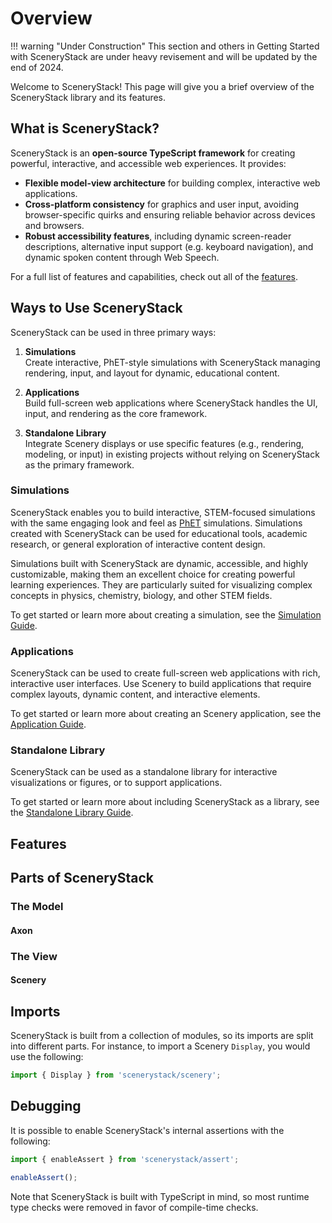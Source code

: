 # Overview

!!! warning "Under Construction"
    This section and others in Getting Started with SceneryStack are under heavy revisement
    and will be updated by the end of 2024.

Welcome to SceneryStack! This page will give you a brief overview of the SceneryStack library and its features.

## What is SceneryStack?

SceneryStack is an **open-source TypeScript framework** for creating powerful, interactive, and accessible web
experiences. It provides:

- **Flexible model-view architecture** for building complex, interactive web applications.
- **Cross-platform consistency** for graphics and user input, avoiding browser-specific quirks and ensuring reliable
  behavior across devices and browsers.
- **Robust accessibility features**, including dynamic screen-reader descriptions, alternative input support (e.g.
  keyboard navigation), and dynamic spoken content through Web Speech.

For a full list of features and capabilities, check out all of the [features](features.md).

## Ways to Use SceneryStack

SceneryStack can be used in three primary ways:

1. **Simulations**  
   Create interactive, PhET-style simulations with SceneryStack managing rendering, input, and layout for dynamic,
   educational content.

2. **Applications**  
   Build full-screen web applications where SceneryStack handles the UI, input, and rendering as the core framework.

3. **Standalone Library**  
   Integrate Scenery displays or use specific features (e.g., rendering, modeling, or input) in existing projects
   without relying on SceneryStack as the primary framework.

### Simulations

SceneryStack enables you to build interactive, STEM-focused simulations with the same engaging look and feel
as [PhET](https://phet.colorado.edu) simulations. Simulations created with SceneryStack can be used for educational
tools, academic research, or general exploration of interactive content design.

Simulations built with SceneryStack are dynamic, accessible, and highly customizable, making them an excellent choice
for creating powerful learning experiences. They are particularly suited for visualizing complex concepts in physics,
chemistry, biology, and other STEM fields.

To get started or learn more about creating a simulation, see the [Simulation Guide](simulation.md).

### Applications

SceneryStack can be used to create full-screen web applications with rich, interactive user interfaces. Use Scenery
to build applications that require complex layouts, dynamic content, and interactive elements.

To get started or learn more about creating an Scenery application, see the [Application Guide](scenery-application.md).

### Standalone Library

SceneryStack can be used as a standalone library for interactive visualizations or figures, or to support applications.

To get started or learn more about including SceneryStack as a library, see the [Standalone Library Guide](standalone-library.md).

## Features

## Parts of SceneryStack

### The Model

#### Axon

### The View

#### Scenery

## Imports

SceneryStack is built from a collection of modules, so its imports are split into different parts.
For instance, to import a Scenery `Display`, you would use the following:

```js
import { Display } from 'scenerystack/scenery';
```

## Debugging

It is possible to enable SceneryStack's internal assertions with the following:

```js
import { enableAssert } from 'scenerystack/assert';

enableAssert();
```

Note that SceneryStack is built with TypeScript in mind, so most runtime type checks were removed in favor of compile-time checks.
